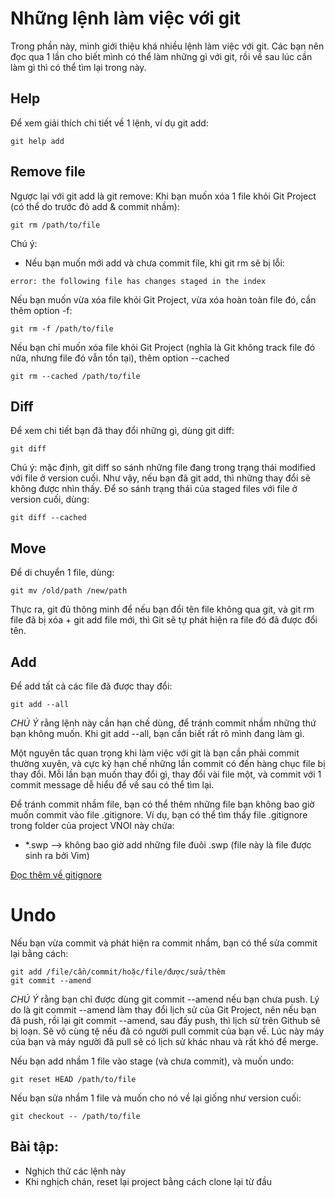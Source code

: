 # Những lệnh làm việc với git

Trong phần này, mình giới thiệu khá nhiều lệnh làm việc với git. Các bạn nên đọc qua 1 lần cho biết mình có thể làm những gì với git, rồi về sau lúc cần làm gì thì có thể tìm lại trong này.

## Help

Để xem giải thích chi tiết về 1 lệnh, ví dụ git add:

```
git help add
```

## Remove file

Ngược lại với git add là git remove: Khi bạn muốn xóa 1 file khỏi Git Project (có thể do trước đó add & commit nhầm):

```
git rm /path/to/file
```

Chú ý:
* Nếu bạn muốn mới add và chưa commit file, khi git rm sẽ bị lỗi:
```
error: the following file has changes staged in the index
```

Nếu bạn muốn vừa xóa file khỏi Git Project, vừa xóa hoàn toàn file đó, cần thêm option -f:

```
git rm -f /path/to/file
```

Nếu bạn chỉ muốn xóa file khỏi Git Project (nghĩa là Git không track file đó nữa, nhưng file đó vẫn tồn tại), thêm option --cached

```
git rm --cached /path/to/file
```

## Diff

Để xem chi tiết bạn đã thay đổi những gì, dùng git diff:

```
git diff
```

Chú ý: mặc định, git diff so sánh những file đang trong trạng thái modified với file ở version cuối. Như vậy, nếu bạn đã git add, thì những thay đổi sẽ không được nhìn thấy. Để so sánh trạng thái của staged files với file ở version cuối, dùng:

```
git diff --cached
```

## Move

Để di chuyển 1 file, dùng:

```
git mv /old/path /new/path
```

Thực ra, git đủ thông minh để nếu bạn đổi tên file không qua git, và git rm file đã bị xóa + git add file mới, thì Git sẽ tự phát hiện ra file đó đã được đổi tên.

## Add

Để add tất cả các file đã được thay đổi:

```
git add --all
```

_CHÚ Ý_ rằng lệnh này cần hạn chế dùng, để tránh commit nhầm những thứ bạn không muốn. Khi git add --all, bạn cần biết rất rõ mình đang làm gì.

Một nguyên tắc quan trọng khi làm việc với git là bạn cần phải commit thường xuyên, và cực kỳ hạn chế những lần commit có đến hàng chục file bị thay đổi. Mỗi lần bạn muốn thay đổi gì, thay đổi vài file một, và commit với 1 commit message dễ hiểu để về sau có thể tìm lại.

Để tránh commit nhầm file, bạn có thể thêm những file bạn không bao giờ muốn commit vào file .gitignore. Ví dụ, bạn có thể tìm thấy file .gitignore trong folder của project VNOI này chứa:

* *.swp --> không bao giờ add những file đuôi .swp (file này là file được sinh ra bởi Vim)

[Đọc thêm về gitignore](http://git-scm.com/docs/gitignore)

# Undo

Nếu bạn vừa commit và phát hiện ra commit nhầm, bạn có thể sửa commit lại bằng cách:

```
git add /file/cần/commit/hoặc/file/được/sửa/thêm
git commit --amend
```

_CHÚ Ý_ rằng bạn chỉ được dùng git commit --amend nếu bạn chưa push. Lý do là git commit --amend làm thay đổi lịch sử của Git Project, nên nếu bạn đã push, rồi lại git commit --amend, sau đấy push, thì lịch sử trên Github sẽ bị loạn. Sẽ vô cùng tệ nếu đã có người pull commit của bạn về. Lúc này máy của bạn và máy người đã pull sẽ có lịch sử khác nhau và rất khó để merge.

Nếu bạn add nhầm 1 file vào stage (và chưa commit), và muốn undo:

```
git reset HEAD /path/to/file
```

Nếu bạn sửa nhầm 1 file và muốn cho nó về lại giống như version cuối:

```
git checkout -- /path/to/file
```

## Bài tập:
* Nghịch thử các lệnh này
* Khi nghịch chán, reset lại project bằng cách clone lại từ đầu
